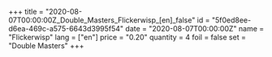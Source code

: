 +++
title = "2020-08-07T00:00:00Z_Double_Masters_Flickerwisp_[en]_false"
id = "5f0ed8ee-d6ea-469c-a575-6643d3995f54"
date = "2020-08-07T00:00:00Z"
name = "Flickerwisp"
lang = ["en"]
price = "0.20"
quantity = 4
foil = false
set = "Double Masters"
+++
